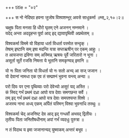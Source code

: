 +++
title = "०२"

+++
स नो नेदिष्ठा हवना जुजोष विश्वशम्भूर् अवसे साधुकर्मा ॥म्स्_२,१०।२॥  
    
  
चक्षुषः पिता मनसा हि धीरो घृतम् एने अजनन् नम्नमाने ।  
यदेद् अन्ता अददृहन्त पूर्वा आद् इद् द्यावापृथिवी अप्रथेताम् ॥  
    
विश्वकर्मा विममे यो विहाया धर्ता विधर्ता परमोत सन्दृक् ।  
तेषाम् इष्टानि सम् इषा मदन्ति यत्रा सप्तऋषीन् पर एकम् आहुः ।  
त आयजन्त द्रविणा सम् अस्मिन्न् ऋषयः पूर्वे जरितारो न भूना ।  
असूर्ता सूर्ते रजसि निषत्ता ये भूतानि समकृण्वन्न् इमानि ॥  
    
यो नः पिता जनिता यो विधर्ता यो नः सतो अभ्य् आ सज् जजान ।  
यो देवानां नामधा एक एव तं सम्प्रश्नं भुवना यन्त्य् अन्या ॥  
    
परो दिवः पर एना पृथिव्याः परो देवेभ्यो असुरं यद् अस्ति ।  
कं स्विद् गर्भं प्रथमं दध्रा आपो यत्र देवाः समगछन्त सर्वे ।  
तम् इद् गर्भं प्रथमं दध्रा आपो यत्र देवाः समपश्यन्त विश्वे ।  
अजस्य नाभा अध्य् एकम् अर्पितं यस्मिन् विश्वा भुवनाधि तस्थुः ॥  
    
विश्वकर्मा चेद् अजनिष्ट देव आद् इद् गन्धर्वो अभवद् द्वितीयः ।  
तृतीयः पिता जनितौषधीनाम् अपां गर्भं व्यदधुः पुरुत्रा ॥  
    
  
न तं विदाथ य इमा जजानान्यद् युष्माकम् अन्तरं बभूव ।  
